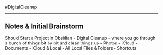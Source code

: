 #DigitalCleanup 
- - -
## Notes & Initial Brainstorm
Should Start a Project in Obsidian - Digital Cleanup - where you go through a bunch of things bit by bit and clean things up
	- Photos - iCloud
	- Documents - iCloud & Local
	- All Local Files & Folders
	- Shortcuts

